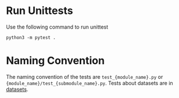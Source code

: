 # Run Unittests

Use the following command to run unittest
```
python3 -m pytest .
```

# Naming Convention

The naming convention of the tests are `test_{module_name}.py` or `{module_name}/test_{submodule_name}.py`.
Tests about datasets are in [datasets](./datasets). 

